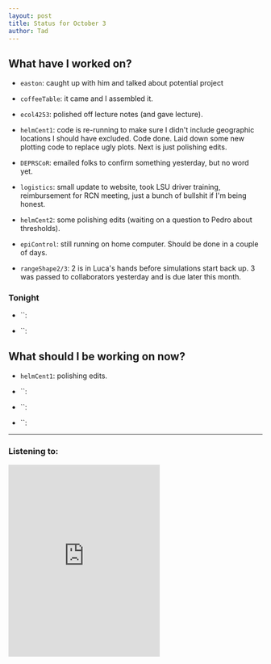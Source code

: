 ```yaml
---
layout: post 
title: Status for October 3 
author: Tad
---
```


## What have I worked on?

* `easton`: caught up with him and talked about potential project

* `coffeeTable`: it came and I assembled it.

* `ecol4253`: polished off lecture notes (and gave lecture). 

* `helmCent1`: code is re-running to make sure I didn't include geographic locations I should have excluded. Code done. Laid down some new plotting code to replace ugly plots. Next is just polishing edits.


* `DEPRSCoR`: emailed folks to confirm something yesterday, but no word yet. 

* `logistics`: small update to website, took LSU driver training, reimbursement for RCN meeting, just a bunch of bullshit if I'm being honest.

* `helmCent2`: some polishing edits (waiting on a question to Pedro about thresholds).

* `epiControl`: still running on home computer. Should be done in a couple of days.

* `rangeShape2/3`: 2 is in Luca's hands before simulations start back up. 3 was passed to collaborators yesterday and is due later this month. 










### Tonight

* ``:

* ``:




## What should I be working on now?

* `helmCent1`: polishing edits.

* ``:

* ``:

* ``:



--- 

### Listening to:

<iframe src="https://open.spotify.com/embed/track/1yD0a5sBfF8aUPRjSRZriH" width="300" height="380" frameborder="0" allowtransparency="true" allow="encrypted-media"></iframe>

<i class='fa fa-code' style='color:pink'></i>
